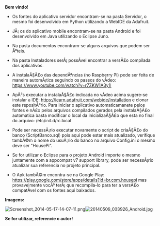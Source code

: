 **Bem vindo!**

* Os  fontes do aplicativo servidor encontram-se na pasta Servidor, o mesmo foi desenvolvido em Python utilizando a WebIDE da Adafruit.
 
* JÃ¡ os do aplicativo mobile encontram-se na pasta Android e foi desenvolvido em Java utilizando o Eclipse Juno.
 
* Na pasta documentos encontram-se alguns arquivos que podem ser Ãºteis.
 
* Na pasta Instaladores serÃ¡ possÃ­vel encontrar a versÃ£o compilada dos aplicativos.
 
* A instalaÃ§Ã£o das dependÃªncias (no Raspberry Pi) pode ser feita de maneira automÃ¡tica seguindo os passos do vÃ­deo: https://www.youtube.com/watch?v=r7ZKW1A3y1I
 
* ApÃ³s executar a instalaÃ§Ã£o indicada no vÃ­deo acima sugere-se instalar a IDE: https://learn.adafruit.com/webide/installation e clonar este repositÃ³rio. Para iniciar o aplicativo automaticamanete pelos fontes e nÃ£o pelos arquivos compilados gerados pela instalaÃ§Ã£o automatica basta modificar o local da inicializaÃ§Ã£o que esta no final do arquivo: /etc/init.d/rc.local

* Pode ser necessÃ¡rio executar novamente o script de criaÃ§Ã£o do banco (ScriptBanco.sql) pois aqui pode estar mais atualizado, verifique tambÃ©m o nome do usuÃ¡rio do banco no arquivo Config.ini o mesmo deve ser "HousePi".

* Se for utilizar o Eclipse para o projeto Android importe o mesmo juntamente com a appcompat v7 support library, pode ser necessÃ¡rio atualizar sua referencia no projeto principal.

* O Apk tambÃ©m encontra-se na Google Play: https://play.google.com/store/apps/details?id=br.com.housepi mas provavelmente vocÃª terÃ¡ que recompila-lo para ter a versÃ£o compatÃ­vel com os fontes aqui baixados.


**Imagens:**

![Screenshot_2014-05-17-14-07-11.png](https://bitbucket.org/repo/KbG8KA/images/2324044091-Screenshot_2014-05-17-14-07-11.png)![20140509_003926_Android.jpg](https://bitbucket.org/repo/KbG8KA/images/2019319887-20140509_003926_Android.jpg)

**Se for utilizar, referencie o autor!** 